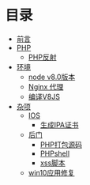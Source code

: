 # 目录

* [前言](./README.md)  
* [PHP]()
	* [PHP反射](./notepad/reflection-demo.md)
* [环境]()
	* [node v8.0版本](./notepad/node_v8.md)
	* [Nginx 代理](./notepad/nginx_proxy.md)
	* [编译V8JS](./notepad/v8js.md)
* [杂项]()
	* [IOS]()
		* [生成IPA证书](./notepad/build_ios_key.md)
	* [后门]()
		* [PHP打包源码](./notepad/php-zip.md)
		* [PHPshell](./notepad/webshell.md)
		* [xss脚本](./notepad/xss.md)
	* [win10应用修复](./notepad/win10_repair.md)
